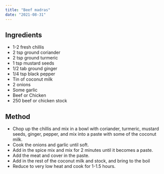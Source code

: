 ```yaml
---
title: "Beef madras"
date: "2021-08-31"
---
```


## Ingredients

- 1-2 fresh chillis
- 2 tsp ground coriander
- 2 tsp ground turmeric
- 1 tsp mustard seeds
- 1/2 tab ground ginger
- 1/4 tsp black pepper
- Tin of coconut milk
- 2 onions
- Some garlic
- Beef or Chicken
- 250 beef or chicken stock

## Method

- Chop up the chillis and mix in a bowl with coriander, turmeric, mustard seeds, ginger, pepper, and mix into a paste with some of the coconut milk.
- Cook the onions and garlic until soft.
- Add in the spice mix and mix for 2 minutes until it becomes a paste.
- Add the meat and cover in the paste.
- Add in the rest of the coconut milk and stock, and bring to the boil
- Reduce to very low heat and cook for 1-1.5 hours.

